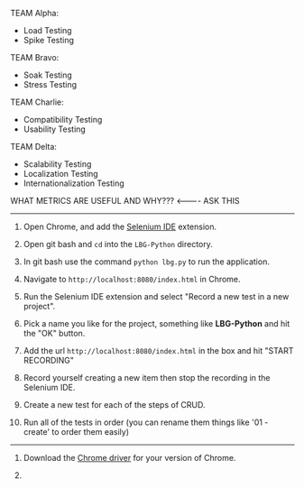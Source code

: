 TEAM Alpha:
* Load Testing
* Spike Testing

TEAM Bravo:
* Soak Testing
* Stress Testing

TEAM Charlie:
* Compatibility Testing
* Usability Testing

TEAM Delta:
* Scalability Testing
* Localization Testing
* Internationalization Testing

WHAT METRICS ARE USEFUL AND WHY???  <---- ASK THIS

----------------------------------------------------------------

1. Open Chrome, and add the [Selenium IDE](https://chrome.google.com/webstore/detail/selenium-ide/mooikfkahbdckldjjndioackbalphokd?hl=en) extension.

2. Open git bash and `cd` into the `LBG-Python` directory.

3. In git bash use the command `python lbg.py` to run the application.

4. Navigate to `http://localhost:8080/index.html` in Chrome.

5. Run the Selenium IDE extension and select "Record a new test in a new project".

6. Pick a name you like for the project, something like **LBG-Python** and hit the "OK" button.

7. Add the url `http://localhost:8080/index.html` in the box and hit "START RECORDING"

8. Record yourself creating a new item then stop the recording in the Selenium IDE.

9. Create a new test for each of the steps of CRUD.

10. Run all of the tests in order (you can rename them things like '01 - create' to order them easily)


----------------------------------------------------------------


1. Download the [Chrome driver](https://chromedriver.chromium.org/downloads) for your version of Chrome.

2. 